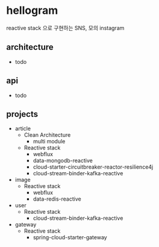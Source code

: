 # hellogram
reactive stack 으로 구현하는 SNS, 모의 instagram

## architecture
- todo
 
## api
- todo

## projects
- article
  - Clean Architecture
    - multi module
  - Reactive stack
    - webflux
    - data-mongodb-reactive
    - cloud-starter-circuitbreaker-reactor-resilience4j
    - cloud-stream-binder-kafka-reactive
- image
  - Reactive stack
    - webflux
    - data-redis-reactive
- user
  - Reactive stack
    - cloud-stream-binder-kafka-reactive
- gateway
  - Reactive stack
    - spring-cloud-starter-gateway
